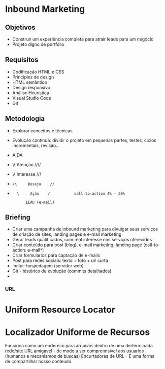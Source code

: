 
# Inbound Marketing

## Objetivos
- Construir um experiência completa para atrair leads para um negócio
- Projeto digno de portfólio

## Requisitos
- Codificação HTML e CSS
- Princípios de design
- HTML semântico
- Design responsivo
- Análise Heurística 
- Visual Studio Code
- Git 

## Metodologia
- Explorar conceitos e técnicas
- Evolução contínua: dividir o projeto em pequenas partes, testes, ciclos incrementais, revisão...
- AIDA

- \\\\      Atenção      ////
-   \\\    Interesse    ///
-     \\     Desejo    //
-       \     Ação    /           call-to-action 4% - 20%

            LEAD (e-mail)

## Briefing
- Criar uma campanha de inbound marketing para divulgar seus serviços de criação de sites, landing pages e e-mail marketing
- Gerar leads qualificados, com real interesse nos serviços oferecidos
- Criar conteúdo para post (blog), e-mail marketing, landing page (call-to-action: e-mail*)
- Criar formulários para captação de e-mails
- Post para redes sociais: texto + foto + url curta
- Incluir hospedagem (servidor web) 
- Git - histórico de evolução (commits detalhados)
- 

### URL
# Uniform Resource Locator
# Localizador Uniforme de Recursos

Funciona como um endereco para arquivos dentro de uma derterminada rede/site
URL amigavel - de modo a ser comprennsivel aos usuarios (humanos e mecanismos de buscas)
Encurtadores de URL - E uma forma de compartilhar nosso conteudo


